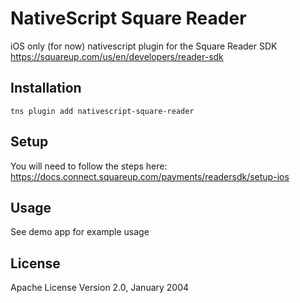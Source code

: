 # NativeScript Square Reader

iOS only (for now) nativescript plugin for the Square Reader SDK https://squareup.com/us/en/developers/reader-sdk


## Installation


`tns plugin add nativescript-square-reader`

## Setup

You will need to follow the steps here: https://docs.connect.squareup.com/payments/readersdk/setup-ios



## Usage 
See demo app for example usage

    
## License

Apache License Version 2.0, January 2004
